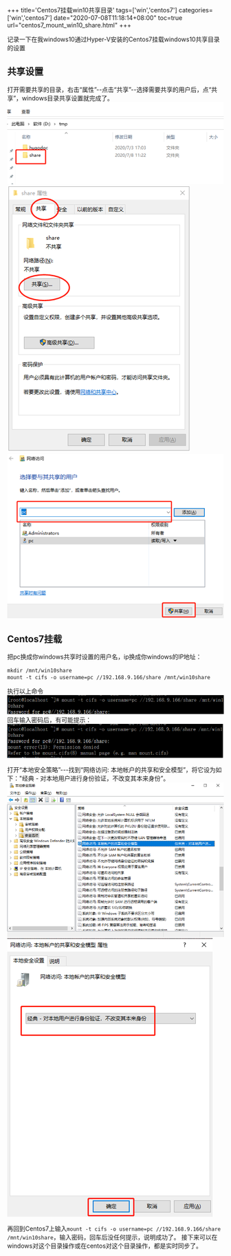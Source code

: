 +++
title='Centos7挂载win10共享目录'
tags=['win','centos7']
categories=['win','centos7']
date="2020-07-08T11:18:14+08:00"
toc=true
url="centos7_mount_win10_share.html"
+++

记录一下在我windows10通过Hyper-V安装的Centos7挂载windows10共享目录的设置
<!--more-->

## 共享设置

打开需要共享的目录，右击“属性”--点击“共享”--选择需要共享的用户后，点“共享”，windows目录共享设置就完成了。
![共享设置截图](/images/2020/07/win10_share1.png)
![共享设置截图](/images/2020/07/win10_share2.png)
![共享设置截图](/images/2020/07/win10_share3.png)

## Centos7挂载
把pc换成你windows共享时设置的用户名，ip换成你windows的IP地址：
```
mkdir /mnt/win10share
mount -t cifs -o username=pc //192.168.9.166/share /mnt/win10share
```

执行以上命令
![设置截图](/images/2020/07/win10_share4.png)
回车输入密码后，有可能提示：
![设置截图](/images/2020/07/win10_share5.png)

打开“本地安全策略”---找到“网络访问: 本地帐户的共享和安全模型”，将它设为如下："经典 - 对本地用户进行身份验证，不改变其本来身份”。
![设置截图](/images/2020/07/win10_share6.png)
![设置截图](/images/2020/07/win10_share7.png)

再回到Centos7上输入`mount -t cifs -o username=pc //192.168.9.166/share /mnt/win10share`，输入密码，回车后没任何提示，说明成功了。
接下来可以在windows对这个目录操作或在centos对这个目录操作，都是实时同步了。